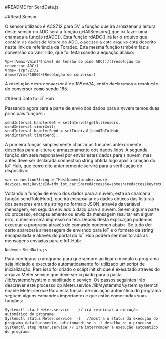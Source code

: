 
#README for SendData.js

##Read Sensor 

O sensor utilizado é ACS712 para 5V, a função que irá armazenar a leitura deste sensor no ADC será a função getAllSensors(),que irá fazer uma chamada a função rdADC(). Esta função rdADC() irá ler o arquivo que contém os dados da leitura do ADC, o acesso a este arquivo está descrito neste link de referência da Toradex. Esta mesma função também faz a conversão do valor lido, que foi feita usando a equação abaixo:

    Vp=((Vmax-Vmin)*(nivel de tensão do pino ADC))/((resolução do conversor ADC))
    Vrms= (Vp*√2)/2 
    Arms=(Vrms*1000)/(Resolução do conversor)
    
 A resolução deste conversor é de 185 mV/A, então declaramos a resolução do conversor como sendo 185. 
 
##Send Data to IoT Hub
 
Passando agora para a parte de envio dos dados para a nuvem temos duas principais funções :

    sendInterval.handlerGet = setInterval(getAllSensors, sendInterval.timerGet);
    sendInterval.handlerSend = setInterval(sendToIotHub, sendInterval.timerSend);

A primeira função simplesmente chamar as funções anteriormente descritas para a leitura e armazenamento dos dados lidos. A segunda função sim será responsável por enviar estes dados para a nuvem, mas antes deve ser declarada connection string obtida
logo após a criação do IoT Hub, que como dito anteriormente servirá para a verificação do dispositivo:

    var connectionString = "HostName=toradex.azure-devices.net;DeviceId=tdx_iot_car;SharedAccessKe=somesharedaccesskeyreturned" 
Voltando a função de envio dos dados para a nuvem, esta irá chamar a função sendToIotHub(), que irá encapsular os dados obtidos
das leituras dos sensores em uma string no formato JSON, através da variável mensagem, em seguida enviado o dado para a nuvem.
Se em alguma parte do processo, encapsulamento ou envio da mensagem resultar em algum erro, o mesmo será impresso na tela. Depois desta explicação podemos executar o programa através do comando nodemon abaixo. Se tudo der certo aparecerá a mensagem
de enviando para IoT e o formato da string encapsulada e através do portal do IoT Hub poderá ser monitorada as mensagens
enviadas para o IoT Hub:

    Nodemon SendData.js

Para configurar o programa para que sempre ao ligar o módulo o programa seja iniciado e executado automaticamente foi utilizado
um script de inicialização. Para isso foi criado o script init.sh que é executado através do arquivo Meter.service que deve ser
copiado para a pasta /lib/systemd/system e habilitado o serviço. Os passos seguintes irão descrever este processo
cp Meter.service /lib/systemmd/system
systemctl enable Meter.service
Para esta função de iniciação automática do programa seguem alguns comandos importantes e que estão comentadas suas funções:
    
    Systemctl start Meter.service    // irá reiniciar a execução automático do programa  
    Systemctl status Meter.service  -l   //mostra o status da execução do programa detalhadamente, adicionando-se o -l detalha-se o processo
    Systemctl stop Meter.service // irá interromper a execução automático do programa

